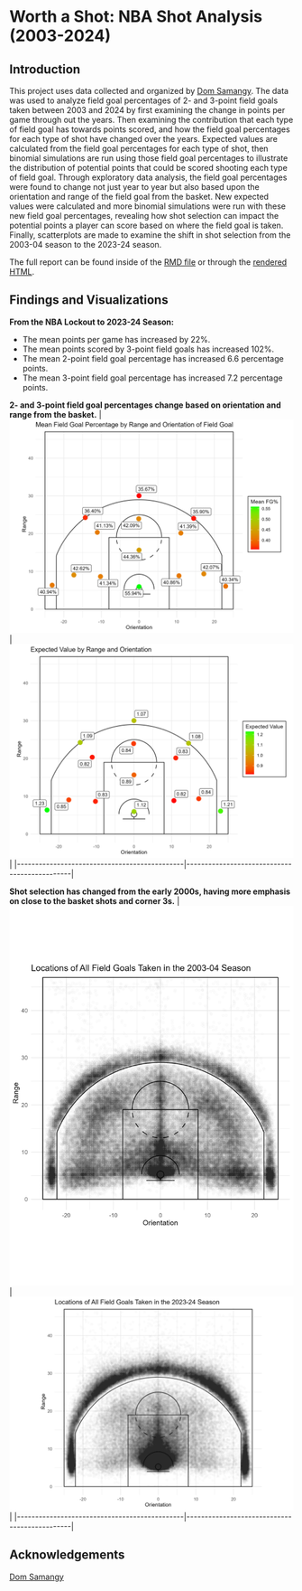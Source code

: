 # Worth a Shot: NBA Shot Analysis (2003-2024)

## Introduction
This project uses data collected and organized by [Dom Samangy](https://github.com/DomSamangy/NBA_Shots_04_24). The data was used to analyze field goal percentages of 2- and 3-point field goals taken between 2003 and 2024 by first examining the change in points per game through out the years. Then examining the contribution that each type of field goal has towards points scored, and how the field goal percentages for each type of shot have changed over the years. Expected values are calculated from the field goal percentages for each type of shot, then binomial simulations are run using those field goal percentages to illustrate the distribution of potential points that could be scored shooting each type of field goal. Through exploratory data analysis, the field goal percentages were found to change not just year to year but also based upon the orientation and range of the field goal from the basket. New expected values were calculated and more binomial simulations were run with these new field goal percentages, revealing how shot selection can impact the potential points a player can score based on where the field goal is taken. Finally, scatterplots are made to examine the shift in shot selection from the 2003-04 season to the 2023-24 season.

The full report can be found inside of the [RMD file](WorthAShot.Rmd) or through the [rendered HTML](https://escotcarpenter.github.io/worth-a-shot-NBA-shot-analysis/WorthAShot.html).

## Findings and Visualizations
**From the NBA Lockout to 2023-24 Season:**
- The mean points per game has increased by 22%.
- The mean points scored by 3-point field goals has increased 102%.
- The mean 2-point field goal percentage has increased 6.6 percentage points.
- The mean 3-point field goal percentage has increased 7.2 percentage points.

**2- and 3-point field goal percentages change based on orientation and range from the basket.**
| ![FG](images/CourtFG.png) | ![Evals](images/CourtEvals.png) |
|----------------------------------------------|----------------------------------------------|

**Shot selection has changed from the early 2000s, having more emphasis on close to the basket shots and corner 3s.**
| ![Scatter 2003-04](images/Scatter2003-04.png) | ![Scatter 2023-24](images/Scatter2023-24.png) |
|----------------------------------------------|----------------------------------------------|


 
## Acknowledgements
[Dom Samangy](https://github.com/DomSamangy/NBA_Shots_04_24)
 
